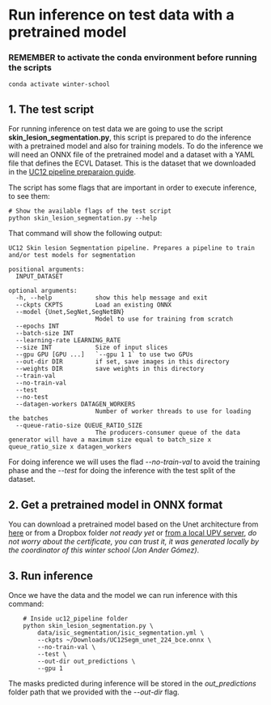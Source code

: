 # Run inference on test data with a pretrained model

### REMEMBER to activate the conda environment before running the scripts

    conda activate winter-school

## 1. The test script
For running inference on test data we are going to use the script **skin_lesion_segmentation.py**, this script is prepared to do the inference with a pretrained model
and also for training models. To do the inference we will need an ONNX file of the pretrained model and a dataset with a YAML file that defines the ECVL Dataset. This is
the dataset that we downloaded in the [UC12 pipeline preparaion guide](00_pipeline_preparation.md).

The script has some flags that are important in order to execute inference, to see them:

    # Show the available flags of the test script
    python skin_lesion_segmentation.py --help

That command will show the following output:

    UC12 Skin lesion Segmentation pipeline. Prepares a pipeline to train and/or test models for segmentation

    positional arguments:
      INPUT_DATASET

    optional arguments:
      -h, --help            show this help message and exit
      --ckpts CKPTS         Load an existing ONNX
      --model {Unet,SegNet,SegNetBN}
                            Model to use for training from scratch
      --epochs INT
      --batch-size INT
      --learning-rate LEARNING_RATE
      --size INT            Size of input slices
      --gpu GPU [GPU ...]   `--gpu 1 1` to use two GPUs
      --out-dir DIR         if set, save images in this directory
      --weights DIR         save weights in this directory
      --train-val
      --no-train-val
      --test
      --no-test
      --datagen-workers DATAGEN_WORKERS
                            Number of worker threads to use for loading the batches
      --queue-ratio-size QUEUE_RATIO_SIZE
                            The producers-consumer queue of the data generator will have a maximum size equal to batch_size x queue_ratio_size x datagen_workers

For doing inference we will uses the flad *--no-train-val* to avoid the training phase and the *--test* for doing the inference with the test split of the dataset.

## 2. Get a pretrained model in ONNX format
You can download a pretrained model based on the Unet architecture from
[here](https://drive.google.com/uc?id=16Xu_w1LJa1m2f7SIDxInmS5lv6PN_s7G&export=download)
or from a Dropbox folder _not ready yet_
or [from a local UPV server](https://clocalprog.dsic.upv.es/winter-school/data/UC12Segm_unet_224_bce.onnx),
_do not worry about the certificate, you can trust it, it was generated locally by the coordinator of this winter school (Jon Ander G&oacute;mez)_.

## 3. Run inference
Once we have the data and the model we can run inference with this command:

        # Inside uc12_pipeline folder
        python skin_lesion_segmentation.py \
            data/isic_segmentation/isic_segmentation.yml \
            --ckpts ~/Downloads/UC12Segm_unet_224_bce.onnx \
            --no-train-val \
            --test \
            --out-dir out_predictions \
            --gpu 1

The masks predicted during inference will be stored in the *out_predictions* folder path that we provided with the *--out-dir* flag.
